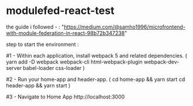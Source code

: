 # modulefed-react-test
 
the guide i followed - : "https://medium.com/@samho1996/microfrontend-with-module-federation-in-react-98b72b347238"

step to start the environment : 

#1 - Within each application, install webpack 5 and related dependencies. 
( yarn add -D webpack webpack-cli html-webpack-plugin webpack-dev-server babel-loader css-loader )

#2 - Run your home-app and header-app.
( 
    cd home-app && yarn start
    cd header-app && yarn start 
)

#3 - Navigate to Home App http://localhost:3000